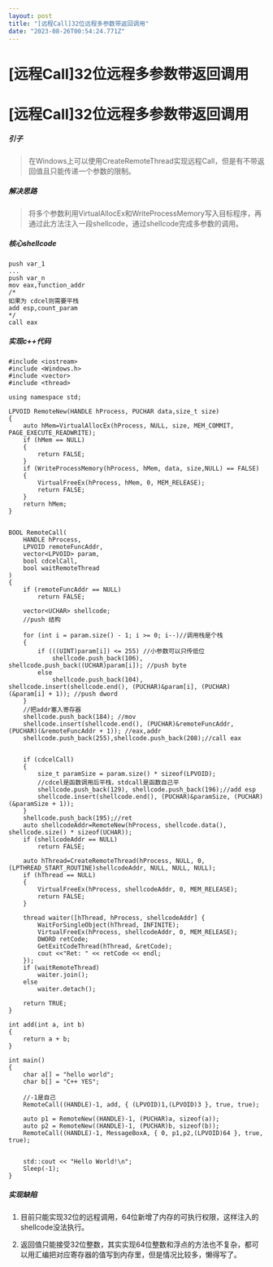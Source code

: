 ```yaml
---
layout: post
title: "[远程Call]32位远程多参数带返回调用"
date: "2023-08-26T00:54:24.771Z"
---
```

\[远程Call\]32位远程多参数带返回调用
=======================

\[远程Call\]32位远程多参数带返回调用
=======================

##### 引子

> 在Windows上可以使用CreateRemoteThread实现远程Call，但是有不带返回值且只能传递一个参数的限制。

##### 解决思路

> 将多个参数利用VirtualAllocEx和WriteProcessMemory写入目标程序，再通过此方法注入一段shellcode，通过shellcode完成多参数的调用。

##### 核心shellcode

    push var_1
    ...
    push var_n
    mov eax,function_addr
    /*
    如果为 cdcel则需要平栈
    add esp,count_param
    */
    call eax
    

##### 实现c++代码

    #include <iostream>
    #include <Windows.h>
    #include <vector>
    #include <thread>
    
    using namespace std;
    
    LPVOID RemoteNew(HANDLE hProcess, PUCHAR data,size_t size)
    {
        auto hMem=VirtualAllocEx(hProcess, NULL, size, MEM_COMMIT, PAGE_EXECUTE_READWRITE);
        if (hMem == NULL)
        {
            return FALSE;
        }
        if (WriteProcessMemory(hProcess, hMem, data, size,NULL) == FALSE)
        {
            VirtualFreeEx(hProcess, hMem, 0, MEM_RELEASE);
            return FALSE;
        }
        return hMem;
    }
    
    
    BOOL RemoteCall(
        HANDLE hProcess,
        LPVOID remoteFuncAddr,
        vector<LPVOID> param,
        bool cdcelCall,
        bool waitRemoteThread 
    )
    {
        if (remoteFuncAddr == NULL)
            return FALSE;
    
        vector<UCHAR> shellcode;
        //push 结构
    
        for (int i = param.size() - 1; i >= 0; i--)//调用栈是个栈
        {
            if (((UINT)param[i]) <= 255) //小参数可以只传低位
                shellcode.push_back(106), shellcode.push_back((UCHAR)param[i]); //push byte
            else
                shellcode.push_back(104), shellcode.insert(shellcode.end(), (PUCHAR)&param[i], (PUCHAR)(&param[i] + 1)); //push dword
        }
        //把addr塞入寄存器
        shellcode.push_back(184); //mov
        shellcode.insert(shellcode.end(), (PUCHAR)&remoteFuncAddr, (PUCHAR)(&remoteFuncAddr + 1)); //eax,addr
        shellcode.push_back(255),shellcode.push_back(208);//call eax
    
      
        if (cdcelCall)
        {
            size_t paramSize = param.size() * sizeof(LPVOID);
            //cdcel是函数调用后平栈，stdcall是函数自己平
            shellcode.push_back(129), shellcode.push_back(196);//add esp
            shellcode.insert(shellcode.end(), (PUCHAR)&paramSize, (PUCHAR)(&paramSize + 1));
        }
        shellcode.push_back(195);//ret
        auto shellcodeAddr=RemoteNew(hProcess, shellcode.data(), shellcode.size() * sizeof(UCHAR));
        if (shellcodeAddr == NULL)
            return FALSE;
       
        auto hThread=CreateRemoteThread(hProcess, NULL, 0, (LPTHREAD_START_ROUTINE)shellcodeAddr, NULL, NULL, NULL);
        if (hThread == NULL)
        {
            VirtualFreeEx(hProcess, shellcodeAddr, 0, MEM_RELEASE);
            return FALSE;
        }
    
        thread waiter([hThread, hProcess, shellcodeAddr] {
            WaitForSingleObject(hThread, INFINITE);
            VirtualFreeEx(hProcess, shellcodeAddr, 0, MEM_RELEASE);
            DWORD retCode;
            GetExitCodeThread(hThread, &retCode);
            cout <<"Ret: " << retCode << endl;
        });
        if (waitRemoteThread)
            waiter.join();
        else
            waiter.detach();
    
        return TRUE;
    }
    
    int add(int a, int b)
    {
        return a + b;
    }
    
    int main()
    {
        char a[] = "hello world";
        char b[] = "C++ YES";
    
        //-1是自己
        RemoteCall((HANDLE)-1, add, { (LPVOID)1,(LPVOID)3 }, true, true);
    
        auto p1 = RemoteNew((HANDLE)-1, (PUCHAR)a, sizeof(a));
        auto p2 = RemoteNew((HANDLE)-1, (PUCHAR)b, sizeof(b));
        RemoteCall((HANDLE)-1, MessageBoxA, { 0, p1,p2,(LPVOID)64 }, true, true);
    
    
        std::cout << "Hello World!\n";
        Sleep(-1);
    }
    

##### 实现缺陷

1.  目前只能实现32位的远程调用，64位新增了内存的可执行权限，这样注入的shellcode没法执行。
    
2.  返回值只能接受32位整数，其实实现64位整数和浮点的方法也不复杂，都可以用汇编把对应寄存器的值写到内存里，但是情况比较多，懒得写了。